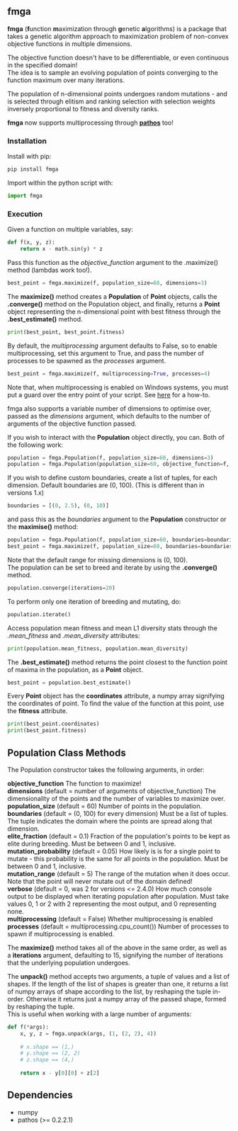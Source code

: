 ## fmga
**fmga** (**f**unction **m**aximization through **g**enetic **a**lgorithms) is a package that takes a genetic algorithm approach to maximization problem of non-convex objective functions in multiple dimensions.
 
The objective function doesn't have to be differentiable, or even continuous in the specified domain!  
The idea is to sample an evolving population of points converging to the function maximum over many iterations.

The population of n-dimensional points undergoes random mutations - and is selected through elitism and ranking selection with selection weights inversely proportional to fitness and diversity ranks.

**fmga** now supports multiprocessing through **[pathos](https://github.com/uqfoundation/pathos)** too! 

### Installation
Install with pip:
```bash
pip install fmga
```
Import within the python script with:
```python
import fmga
```

### Execution
Given a function on multiple variables, say:
```python
def f(x, y, z):
    return x - math.sin(y) * z
```
Pass this function as the *objective_function* argument to the .maximize() method (lambdas work too!).  

```python
best_point = fmga.maximize(f, population_size=60, dimensions=3)
```

The **maximize()** method creates a **Population** of **Point** objects, calls the **.converge()** method on the Population object, and finally,
returns a **Point** object representing the n-dimensional point with best fitness through the **.best_estimate()** method.  

```python
print(best_point, best_point.fitness)
```
By default, the *multiprocessing* argument defaults to False, so to enable multiprocessing, set this argument to True, and pass the number of processes to be spawned as the *processes* argument.
```python
best_point = fmga.maximize(f, multiprocessing=True, processes=4)
```
Note that, when multiprocessing is enabled on Windows systems, you must put a guard over the entry point of your script.
See [here](https://docs.python.org/2/library/multiprocessing.html#windows) for a how-to.

fmga also supports a variable number of dimensions to optimise over, passed as the *dimensions* argument, which defaults to the number of arguments of the objective function passed.

If you wish to interact with the **Population** object directly, you can.
Both of the following work:
```python
population = fmga.Population(f, population_size=60, dimensions=3)
population = fmga.Population(population_size=60, objective_function=f, dimensions=3)
```
If you wish to define custom boundaries, create a list of tuples, for each dimension. Default boundaries are (0, 100). 
(This is different than in versions 1.x)
```python
boundaries = [(0, 2.5), (0, 10)]
```
and pass this as the *boundaries* argument to the **Population** constructor or the **maximise()** method:
```python
population = fmga.Population(f, population_size=60, boundaries=boundaries)
best_point = fmga.maximize(f, population_size=60, boundaries=boundaries)
```
Note that the default range for missing dimensions is (0, 100).  
The population can be set to breed and iterate by using the **.converge()** method.
```python
population.converge(iterations=20)
```
To perform only one iteration of breeding and mutating, do:
```python
population.iterate()
```
Access population mean fitness and mean L1 diversity stats through the _.mean_fitness_ and _.mean_diversity_ attributes:
```python
print(population.mean_fitness, population.mean_diversity)
```

The **.best_estimate()** method returns the point closest to the function point of maxima in the population, as a **Point** object.
```python
best_point = population.best_estimate()
```
Every **Point** object has the __coordinates__ attribute, a numpy array signifying the coordinates of point.
To find the value of the function at this point, use the __fitness__ attribute.
```python
print(best_point.coordinates)
print(best_point.fitness)
```

## Population Class Methods
The Population constructor takes the following arguments, in order:

**objective_function** The function to maximize!  
**dimensions** (default = number of arguments of objective_function) The dimensionality of the points and the number of variables to maximize over.  
**population_size** (default = 60) Number of points in the population.  
**boundaries** (default = (0, 100) for every dimension) Must be a list of tuples. The tuple indicates the domain where the points are spread along that dimension.    
**elite_fraction** (default = 0.1) Fraction of the population's points to be kept as elite during breeding. Must be between 0 and 1, inclusive.  
**mutation_probability** (default = 0.05) How likely is is for a single point to mutate - this probability is the same for all points in the population.
Must be between 0 and 1, inclusive.  
**mutation_range** (default = 5) The range of the mutation when it does occur. Note that the point will never mutate out of the domain defined!  
**verbose** (default = 0, was 2 for versions <= 2.4.0) How much console output to be displayed when iterating population after population. Must take values 0, 1 or 2 with 2 representing the most output, and 0 representing none.   
**multiprocessing** (default = False) Whether multiprocessing is enabled  
**processes** (default = multiprocessing.cpu_count()) Number of processes to spawn if multiprocessing is enabled. 

The **maximize()** method takes all of the above in the same order, as well as a **iterations** argument,
defaulting to 15, signifying the number of iterations that the underlying population undergoes.

The **unpack()** method accepts two arguments, a tuple of values and a list of shapes. If the length of the list of shapes is greater than one, it returns a list of numpy arrays of shape according to the list, by reshaping the tuple in-order.
Otherwise it returns just a numpy array of the passed shape, formed by reshaping the tuple.   
This is useful when working with a large number of arguments:
```python
def f(*args):
    x, y, z = fmga.unpack(args, (1, (2, 2), 4))
    
    # x.shape == (1,)
    # y.shape == (2, 2)
    # z.shape == (4,)
    
    return x - y[0][0] + z[2]
```

## Dependencies
* numpy
* pathos (>= 0.2.2.1)